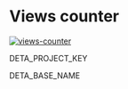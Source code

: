 # Views counter

[![views-counter](https://views-counter.deta.dev/views-counter-repo/badge?label=this+repo+views+%F0%9F%91%80&color=lightblue)](https://github.com/somespecialone/views-counter)

DETA_PROJECT_KEY

DETA_BASE_NAME

